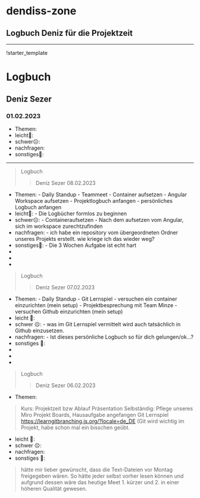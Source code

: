 # dendiss-zone
## Logbuch Deniz für die Projektzeit
---
!starter_template
# Logbuch 
## Deniz Sezer
### 01.02.2023
- Themen:
- leicht🙂:
- schwer☹️:
- nachfragen:
- sonstiges🤷:
---
> Logbuch 
>> Deniz Sezer     08.02.2023
- Themen:         - Daily Standup
                - Teammeet
                - Container aufsetzen
                - Angular Workspace aufsetzen
                - Projektlogbuch anfangen
                - persönliches Logbuch anfangen
- leicht🙂:       - Die Logbücher formlos zu beginnen       
- schwer☹️:       - Containeraufsetzen
                - Nach dem aufsetzen vom Angular, sich im workspace zurechtzufinden
- nachfragen:     - ich habe ein repository vom übergeordneten Ordner unseres Projekts erstellt.
                  wie kriege ich das wieder weg?
- sonstiges🤷:    - Die 3 Wochen Aufgabe ist echt hart
-
-
-
> Logbuch
>> Deniz Sezer     07.02.2023
- Themen:         - Daily Standup
                - Git Lernspiel
                - versuchen ein container einzurichten (mein setup)
                - Projektbesprechung mit Team Minze
                - versuchen Github einzurichten (mein setup)
- leicht 🙂:	
- schwer ☹️:      - was im Git Lernspiel vermittelt wird auch tatsächlich in Github einzusetzen.
- nachfragen:     - Ist dieses persönliche Logbuch so für dich gelungen/ok…?
- sonstiges 🤷:
-	
-
-
> Logbuch 
>> Deniz Sezer     06.02.2023
- Themen:
> Kurs: Projektzeit bzw Ablauf Präsentation
> Selbständig: Pflege unseres Miro Projekt Boards,
> Hausaufgabe angefangen
> Git Lernspiel https://learngitbranching.js.org/?locale=de_DE (Git wird wichtig im Projekt, habe schon mal ein bisschen geübt.
- leicht 🙂:	
- schwer ☹️:	
- nachfragen:	
- sonstiges 🤷:
> hätte mir lieber gewünscht, dass die Text-Dateien vor Montag freigegeben wären. So hätte jeder selbst vorher lesen können und aufgrund dessen wäre das heutige Meet 1. kürzer und 2. in einer höheren Qualität gewesen.
